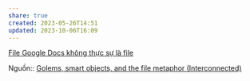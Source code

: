 ```yaml
---
share: true
created: 2023-05-26T14:51
updated: 2023-10-06T16:09
---
```

[File Google Docs không thực sự là file](./File%20Google%20Docs%20kh%C3%B4ng%20th%E1%BB%B1c%20s%E1%BB%B1%20l%C3%A0%20file.md)

Nguồn:: [Golems, smart objects, and the file metaphor (Interconnected)](https://interconnected.org/home/2021/02/01/golems)
